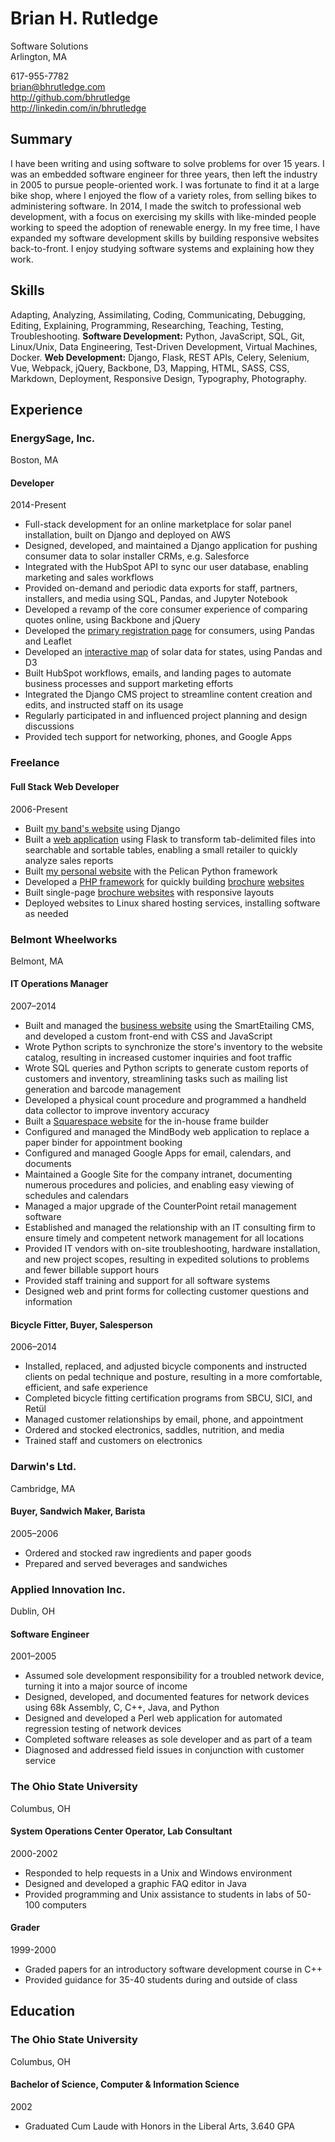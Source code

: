 # Brian H. Rutledge
Software Solutions  
Arlington, MA

617-955-7782  
<brian@bhrutledge.com>  
<http://github.com/bhrutledge>  
<http://linkedin.com/in/bhrutledge>

## Summary

I have been writing and using software to solve problems for over 15 years. I
was an embedded software engineer for three years, then left the industry in
2005 to pursue people-oriented work. I was fortunate to find it at a large bike
shop, where I enjoyed the flow of a variety roles, from selling bikes to
administering software. In 2014, I made the switch to professional web
development, with a focus on exercising my skills with like-minded people
working to speed the adoption of renewable energy. In my free time, I have
expanded my software development skills by building responsive websites
back-to-front. I enjoy studying software systems and explaining how they work.


## Skills

Adapting, Analyzing, Assimilating, Coding, Communicating, Debugging, Editing,
Explaining, Programming, Researching, Teaching, Testing, Troubleshooting.
**Software Development:** Python, JavaScript, SQL, Git, Linux/Unix, Data
Engineering, Test-Driven Development, Virtual Machines, Docker.
**Web Development:** Django, Flask, REST APIs, Celery, Selenium, Vue, Webpack,
jQuery, Backbone, D3, Mapping, HTML, SASS, CSS, Markdown, Deployment, 
Responsive Design, Typography, Photography.


## Experience

### EnergySage, Inc.
Boston, MA

#### Developer
2014-Present

- Full-stack development for an online marketplace for solar panel installation,
  built on Django and deployed on AWS
- Designed, developed, and maintained a Django application for pushing consumer
  data to solar installer CRMs, e.g. Salesforce
- Integrated with the HubSpot API to sync our user database, enabling marketing
  and sales workflows
- Provided on-demand and periodic data exports for staff, partners, installers,
  and media using SQL, Pandas, and Jupyter Notebook
- Developed a revamp of the core consumer experience of comparing quotes online,
  using Backbone and jQuery
- Developed the [primary registration page][start] for consumers, using Pandas
  and Leaflet
- Developed an [interactive map][solar] of solar data for states, using Pandas
  and D3
- Built HubSpot workflows, emails, and landing pages to automate business
  processes and support marketing efforts
- Integrated the Django CMS project to streamline content creation and edits,
  and instructed staff on its usage
- Regularly participated in and influenced project planning and design
  discussions
- Provided tech support for networking, phones, and Google Apps


### Freelance

#### Full Stack Web Developer
2006-Present

- Built [my band's website][hth] using Django
- Built a [web application][dsv] using Flask to transform tab-delimited files
  into searchable and sortable tables, enabling a small retailer to quickly
  analyze sales reports
- Built [my personal website][bhr] with the Pelican Python framework
- Developed a [PHP framework][php] for quickly building [brochure][cu]
  [websites][ssr]
- Built single-page [brochure websites][ess] with responsive layouts
- Deployed websites to Linux shared hosting services, installing software as
  needed


### Belmont Wheelworks
Belmont, MA

#### IT Operations Manager
2007–2014

- Built and managed the [business website][ww] using the SmartEtailing CMS, and
  developed a custom front-end with CSS and JavaScript
- Wrote Python scripts to synchronize the store's inventory to the website
  catalog, resulting in increased customer inquiries and foot traffic
- Wrote SQL queries and Python scripts to generate custom reports of customers
  and inventory, streamlining tasks such as mailing list generation and barcode
  management
- Developed a physical count procedure and programmed a handheld data collector
  to improve inventory accuracy
- Built a [Squarespace website][pm] for the in-house frame builder
- Configured and managed the MindBody web application to replace a paper binder
  for appointment booking
- Configured and managed Google Apps for email, calendars, and documents
- Maintained a Google Site for the company intranet, documenting numerous
  procedures and policies, and enabling easy viewing of schedules and calendars
- Managed a major upgrade of the CounterPoint retail management software
- Established and managed the relationship with an IT consulting firm
  to ensure timely and competent network management for all locations
- Provided IT vendors with on-site troubleshooting, hardware installation,
  and new project scopes, resulting in expedited solutions to problems and
  fewer billable support hours
- Provided staff training and support for all software systems
- Designed web and print forms for collecting customer questions and
  information

#### Bicycle Fitter, Buyer, Salesperson
2006–2014

- Installed, replaced, and adjusted bicycle components and instructed clients
  on pedal technique and posture, resulting in a more comfortable, efficient,
  and safe experience
- Completed bicycle fitting certification programs from SBCU, SICI, and Retül
- Managed customer relationships by email, phone, and appointment
- Ordered and stocked electronics, saddles, nutrition, and media
- Trained staff and customers on electronics


### Darwin's Ltd.
Cambridge, MA

#### Buyer, Sandwich Maker, Barista
2005–2006

- Ordered and stocked raw ingredients and paper goods
- Prepared and served beverages and sandwiches


### Applied Innovation Inc.
Dublin, OH

#### Software Engineer
2001–2005

- Assumed sole development responsibility for a troubled network device,
  turning it into a major source of income
- Designed, developed, and documented features for network devices using
  68k Assembly, C, C++, Java, and Python
- Designed and developed a Perl web application for automated regression
  testing of network devices
- Completed software releases as sole developer and as part of a team
- Diagnosed and addressed field issues in conjunction with customer service


### The Ohio State University
Columbus, OH

#### System Operations Center Operator, Lab Consultant
2000-2002

- Responded to help requests in a Unix and Windows environment
- Designed and developed a graphic FAQ editor in Java
- Provided programming and Unix assistance to students in labs of 50-100
  computers

#### Grader
1999-2000

- Graded papers for an introductory software development course in C++
- Provided guidance for 35-40 students during and outside of class


## Education

### The Ohio State University
Columbus, OH

#### Bachelor of Science, Computer & Information Science
2002

- Graduated Cum Laude with Honors in the Liberal Arts, 3.640 GPA



[start]: https://www.energysage.com/market/start/?zip_code=02474
[solar]: http://www.energysage.com/solar-panels/ma/
[dsv]: http://github.com/bhrutledge/dsvbrowser
[hth]: http://github.com/bhrutledge/jahhills.com
[bhr]: http://github.com/bhrutledge/bhrutledge.com
[php]: http://github.com/bhrutledge/debugged-php
[cu]: http://cyclingumbria.com
[ssr]: http://soulshoprecording.com
[ess]: http://elizabethschmerlingscholarship.org
[ww]: http://wheelworks.com
[pm]: http://peter-mooney.com
